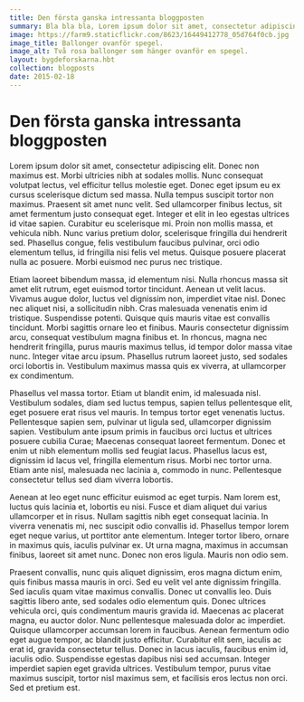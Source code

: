 ```yaml
---
title: Den första ganska intressanta bloggposten
summary: Bla bla bla, Lorem ipsum dolor sit amet, consectetur adipiscing elit. Donec non maximus est. Morbi ultricies nibh at sodales mollis.
image: https://farm9.staticflickr.com/8623/16449412778_05d764f0cb.jpg
image_title: Ballonger ovanför spegel.
image_alt: Två rosa ballonger som hänger ovanför en spegel.
layout: bygdeforskarna.hbt
collection: blogposts
date: 2015-02-18
---
```

Den första ganska intressanta bloggposten
=============
Lorem ipsum dolor sit amet, consectetur adipiscing elit. Donec non maximus est. Morbi ultricies nibh at sodales mollis. Nunc consequat volutpat lectus, vel efficitur tellus molestie eget. Donec eget ipsum eu ex cursus scelerisque dictum sed massa. Nulla tempus suscipit tortor non maximus. Praesent sit amet nunc velit. Sed ullamcorper finibus lectus, sit amet fermentum justo consequat eget. Integer et elit in leo egestas ultrices id vitae sapien. Curabitur eu scelerisque mi. Proin non mollis massa, et vehicula nibh. Nunc varius pretium dolor, scelerisque fringilla dui hendrerit sed. Phasellus congue, felis vestibulum faucibus pulvinar, orci odio elementum tellus, id fringilla nisi felis vel metus. Quisque posuere placerat nulla ac posuere. Morbi euismod nec purus nec tristique.

Etiam laoreet bibendum massa, id elementum nisi. Nulla rhoncus massa sit amet elit rutrum, eget euismod tortor tincidunt. Aenean ut velit lacus. Vivamus augue dolor, luctus vel dignissim non, imperdiet vitae nisl. Donec nec aliquet nisi, a sollicitudin nibh. Cras malesuada venenatis enim id tristique. Suspendisse potenti. Quisque quis mauris vitae est convallis tincidunt. Morbi sagittis ornare leo et finibus. Mauris consectetur dignissim arcu, consequat vestibulum magna finibus et. In rhoncus, magna nec hendrerit fringilla, purus mauris maximus tellus, id tempor dolor massa vitae nunc. Integer vitae arcu ipsum. Phasellus rutrum laoreet justo, sed sodales orci lobortis in. Vestibulum maximus massa quis ex viverra, at ullamcorper ex condimentum.

Phasellus vel massa tortor. Etiam ut blandit enim, id malesuada nisl. Vestibulum sodales, diam sed luctus tempus, sapien tellus pellentesque elit, eget posuere erat risus vel mauris. In tempus tortor eget venenatis luctus. Pellentesque sapien sem, pulvinar ut ligula sed, ullamcorper dignissim sapien. Vestibulum ante ipsum primis in faucibus orci luctus et ultrices posuere cubilia Curae; Maecenas consequat laoreet fermentum. Donec et enim ut nibh elementum mollis sed feugiat lacus. Phasellus lacus est, dignissim id lacus vel, fringilla elementum risus. Morbi nec tortor urna. Etiam ante nisl, malesuada nec lacinia a, commodo in nunc. Pellentesque consectetur tellus sed diam viverra lobortis.

Aenean at leo eget nunc efficitur euismod ac eget turpis. Nam lorem est, luctus quis lacinia et, lobortis eu nisi. Fusce et diam aliquet dui varius ullamcorper et in risus. Nullam sagittis nibh eget consequat lacinia. In viverra venenatis mi, nec suscipit odio convallis id. Phasellus tempor lorem eget neque varius, ut porttitor ante elementum. Integer tortor libero, ornare in maximus quis, iaculis pulvinar ex. Ut urna magna, maximus in accumsan finibus, laoreet sit amet nunc. Donec non eros ligula. Mauris non odio sem.

Praesent convallis, nunc quis aliquet dignissim, eros magna dictum enim, quis finibus massa mauris in orci. Sed eu velit vel ante dignissim fringilla. Sed iaculis quam vitae maximus convallis. Donec ut convallis leo. Duis sagittis libero ante, sed sodales odio elementum quis. Donec ultrices vehicula orci, quis condimentum mauris gravida id. Maecenas ac placerat magna, eu auctor dolor. Nunc pellentesque malesuada dolor ac imperdiet. Quisque ullamcorper accumsan lorem in faucibus. Aenean fermentum odio eget augue tempor, ac blandit justo efficitur. Curabitur elit sem, iaculis ac erat id, gravida consectetur tellus. Donec in lacus iaculis, faucibus enim id, iaculis odio. Suspendisse egestas dapibus nisi sed accumsan. Integer imperdiet sapien eget gravida ultrices. Vestibulum tempor, purus vitae maximus suscipit, tortor nisl maximus sem, et facilisis eros lectus non orci. Sed et pretium est.
